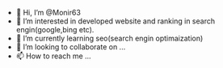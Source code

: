 - 👋 Hi, I’m @Monir63
- 👀 I’m interested in developed website and ranking in search engin(google,bing etc).
- 🌱 I’m currently learning seo(search engin optimaization)
- 💞️ I’m looking to collaborate on ...
- 📫 How to reach me ...

<!---
Monir63/Monir63 is a ✨ special ✨ repository because its `README.md` (this file) appears on your GitHub profile.
You can click the Preview link to take a look at your changes.
--->
